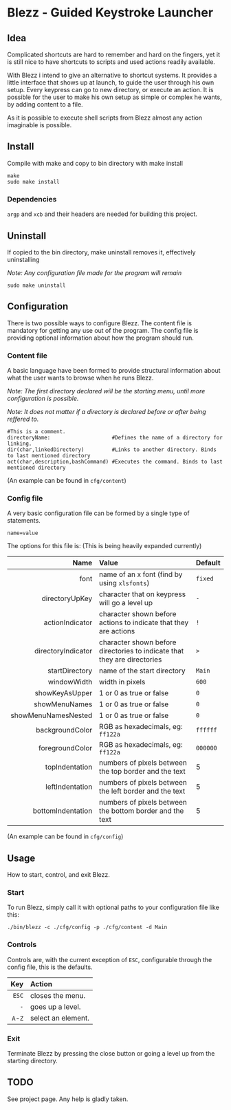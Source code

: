 # Blezz - Guided Keystroke Launcher

## Idea
Complicated shortcuts are hard to remember and hard on the fingers, yet it is still nice to have shortcuts to scripts and used actions readily available.

With Blezz i intend to give an alternative to shortcut systems. It provides a little interface that shows up at launch, to guide the user through his own setup. Every keypress can go to new directory, or execute an action. It is possible for the user to make his own setup as simple or complex he wants, by adding content to a file.

As it is possible to execute shell scripts from Blezz almost any action imaginable is possible.

## Install
Compile with make and copy to bin directory with make install

```
make
sudo make install
```

### Dependencies
`argp` and `xcb` and their headers are needed for building this project.

## Uninstall
If copied to the bin directory, make uninstall removes it, effectively uninstalling

_Note: Any configuration file made for the program will remain_

```
sudo make uninstall
```

## Configuration
There is two possible ways to configure Blezz.
The content file is mandatory for getting any use out of the program.
The config file is providing optional information about how the program should run.

### Content file
A basic language have been formed to provide structural information about what the user wants to browse when he runs Blezz.

_Note: The first directory declared will be the starting menu, until more configuration is possible._

_Note: It does not matter if a directory is declared before or after being reffered to._

```
#This is a comment.
directoryName:                    #Defines the name of a directory for linking.
dir(char,linkedDirectory)         #Links to another directory. Binds to last mentioned directory
act(char,description,bashCommand) #Executes the command. Binds to last mentioned directory
```
(An example can be found in `cfg/content`)

### Config file
A very basic configuration file can be formed by a single type of statements.
```
name=value
```
The options for this file is: (This is being heavily expanded currently)

|               Name|Value                                                                   |Default |
|------------------:|:-----------------------------------------------------------------------|:-------|
|               font|name of an x font (find by using `xlsfonts`)                            |`fixed` |
|     directoryUpKey|character that on keypress will go a level up                           |`-`     |
|    actionIndicator|character shown before actions to indicate that they are actions        |`!`     |
| directoryIndicator|character shown before directories to indicate that they are directories|`>`     |
|     startDirectory|name of the start directory                                             |`Main`  |
|        windowWidth|width in pixels                                                         |`600`   |
|     showKeyAsUpper|1 or 0 as true or false                                                 |`0`     |
|      showMenuNames|1 or 0 as true or false                                                 |`0`     |
|showMenuNamesNested|1 or 0 as true or false                                                 |`0`     |
|    backgroundColor|RGB as hexadecimals, eg: `ff122a`                                       |`ffffff`|
|    foregroundColor|RGB as hexadecimals, eg: `ff122a`                                       |`000000`|
|     topIndentation|numbers of pixels between the top border and the text                   |5       |
|    leftIndentation|numbers of pixels between the left border and the text                  |5       |
|  bottomIndentation|numbers of pixels between the bottom border and the text                |5       |

(An example can be found in `cfg/config`)

## Usage
How to start, control, and exit Blezz.

### Start
To run Blezz, simply call it with optional paths to your configuration file like this:

```
./bin/blezz -c ./cfg/config -p ./cfg/content -d Main
```

### Controls
Controls are, with the current exception of `ESC`, configurable through the config file, this is the defaults.

|    Key|Action            |
|------:|:-----------------|
|  `ESC`|closes the menu.  |
|    `-`|goes up a level.  |
|`A`-`Z`|select an element.|

### Exit
Terminate Blezz by pressing the close button or going a level up from the starting directory.

## TODO
See project page. Any help is gladly taken.
